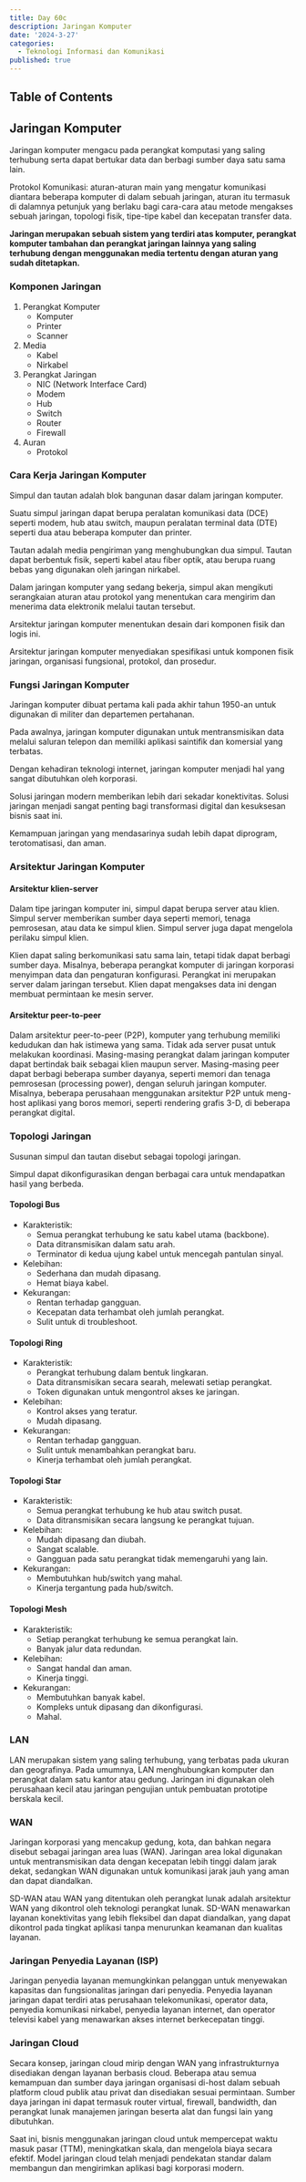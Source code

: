 ```yaml
---
title: Day 60c
description: Jaringan Komputer
date: '2024-3-27'
categories:
  - Teknologi Informasi dan Komunikasi
published: true
---
```


## Table of Contents

## Jaringan Komputer

Jaringan komputer mengacu pada perangkat komputasi yang saling terhubung serta dapat bertukar data dan berbagi sumber daya satu sama lain.

Protokol Komunikasi: aturan-aturan main yang mengatur komunikasi diantara beberapa komputer di dalam sebuah jaringan, aturan itu termasuk di dalamnya petunjuk yang berlaku bagi cara-cara atau metode mengakses sebuah jaringan, topologi fisik, tipe-tipe kabel dan kecepatan transfer data.

**Jaringan merupakan sebuah sistem yang terdiri atas komputer, perangkat komputer tambahan dan perangkat jaringan lainnya yang saling terhubung dengan menggunakan media tertentu dengan aturan yang sudah ditetapkan.**

### Komponen Jaringan

1. Perangkat Komputer
   - Komputer
   - Printer
   - Scanner
2. Media
   - Kabel
   - Nirkabel
3. Perangkat Jaringan
   - NIC (Network Interface Card)
   - Modem
   - Hub
   - Switch
   - Router
   - Firewall
4. Auran
   - Protokol

### Cara Kerja Jaringan Komputer

Simpul dan tautan adalah blok bangunan dasar dalam jaringan komputer.

Suatu simpul jaringan dapat berupa peralatan komunikasi data (DCE) seperti modem, hub atau switch, maupun peralatan terminal data (DTE) seperti dua atau beberapa komputer dan printer.

Tautan adalah media pengiriman yang menghubungkan dua simpul. Tautan dapat berbentuk fisik, seperti kabel atau fiber optik, atau berupa ruang bebas yang digunakan oleh jaringan nirkabel.

Dalam jaringan komputer yang sedang bekerja, simpul akan mengikuti serangkaian aturan atau protokol yang menentukan cara mengirim dan menerima data elektronik melalui tautan tersebut.

Arsitektur jaringan komputer menentukan desain dari komponen fisik dan logis ini.

Arsitektur jaringan komputer menyediakan spesifikasi untuk komponen fisik jaringan, organisasi fungsional, protokol, dan prosedur.

### Fungsi Jaringan Komputer

Jaringan komputer dibuat pertama kali pada akhir tahun 1950-an untuk digunakan di militer dan departemen pertahanan.

Pada awalnya, jaringan komputer digunakan untuk mentransmisikan data melalui saluran telepon dan memiliki aplikasi saintifik dan komersial yang terbatas.

Dengan kehadiran teknologi internet, jaringan komputer menjadi hal yang sangat dibutuhkan oleh korporasi.

Solusi jaringan modern memberikan lebih dari sekadar konektivitas. Solusi jaringan menjadi sangat penting bagi transformasi digital dan kesuksesan bisnis saat ini.

Kemampuan jaringan yang mendasarinya sudah lebih dapat diprogram, terotomatisasi, dan aman.

### Arsitektur Jaringan Komputer

#### Arsitektur klien-server

Dalam tipe jaringan komputer ini, simpul dapat berupa server atau klien. Simpul server memberikan sumber daya seperti memori, tenaga pemrosesan, atau data ke simpul klien. Simpul server juga dapat mengelola perilaku simpul klien.

Klien dapat saling berkomunikasi satu sama lain, tetapi tidak dapat berbagi sumber daya. Misalnya, beberapa perangkat komputer di jaringan korporasi menyimpan data dan pengaturan konfigurasi. Perangkat ini merupakan server dalam jaringan tersebut. Klien dapat mengakses data ini dengan membuat permintaan ke mesin server.

#### Arsitektur peer-to-peer

Dalam arsitektur peer-to-peer (P2P), komputer yang terhubung memiliki kedudukan dan hak istimewa yang sama. Tidak ada server pusat untuk melakukan koordinasi. Masing-masing perangkat dalam jaringan komputer dapat bertindak baik sebagai klien maupun server. Masing-masing peer dapat berbagi beberapa sumber dayanya, seperti memori dan tenaga pemrosesan (processing power), dengan seluruh jaringan komputer. Misalnya, beberapa perusahaan menggunakan arsitektur P2P untuk meng-host aplikasi yang boros memori, seperti rendering grafis 3-D, di beberapa perangkat digital.

### Topologi Jaringan

Susunan simpul dan tautan disebut sebagai topologi jaringan.

Simpul dapat dikonfigurasikan dengan berbagai cara untuk
mendapatkan hasil yang berbeda.

#### Topologi Bus

- Karakteristik:
  - Semua perangkat terhubung ke satu kabel utama (backbone).
  - Data ditransmisikan dalam satu arah.
  - Terminator di kedua ujung kabel untuk mencegah pantulan sinyal.
- Kelebihan:
  - Sederhana dan mudah dipasang.
  - Hemat biaya kabel.
- Kekurangan:
  - Rentan terhadap gangguan.
  - Kecepatan data terhambat oleh jumlah perangkat.
  - Sulit untuk di troubleshoot.

#### Topologi Ring

- Karakteristik:
  - Perangkat terhubung dalam bentuk lingkaran.
  - Data ditransmisikan secara searah, melewati setiap perangkat.
  - Token digunakan untuk mengontrol akses ke jaringan.
- Kelebihan:
  - Kontrol akses yang teratur.
  - Mudah dipasang.
- Kekurangan:
  - Rentan terhadap gangguan.
  - Sulit untuk menambahkan perangkat baru.
  - Kinerja terhambat oleh jumlah perangkat.

#### Topologi Star

- Karakteristik:
  - Semua perangkat terhubung ke hub atau switch pusat.
  - Data ditransmisikan secara langsung ke perangkat tujuan.
- Kelebihan:
  - Mudah dipasang dan diubah.
  - Sangat scalable.
  - Gangguan pada satu perangkat tidak memengaruhi yang lain.
- Kekurangan:
  - Membutuhkan hub/switch yang mahal.
  - Kinerja tergantung pada hub/switch.

#### Topologi Mesh

- Karakteristik:
  - Setiap perangkat terhubung ke semua perangkat lain.
  - Banyak jalur data redundan.
- Kelebihan:
  - Sangat handal dan aman.
  - Kinerja tinggi.
- Kekurangan:
  - Membutuhkan banyak kabel.
  - Kompleks untuk dipasang dan dikonfigurasi.
  - Mahal.

### LAN

LAN merupakan sistem yang saling terhubung, yang terbatas pada ukuran dan geografinya. Pada umumnya, LAN menghubungkan komputer dan perangkat dalam satu kantor atau gedung. Jaringan ini digunakan oleh perusahaan kecil atau jaringan pengujian untuk pembuatan prototipe berskala kecil.

### WAN

Jaringan korporasi yang mencakup gedung, kota, dan bahkan negara disebut sebagai jaringan area luas (WAN). Jaringan area lokal digunakan untuk mentransmisikan data dengan kecepatan lebih tinggi dalam jarak dekat, sedangkan WAN digunakan untuk komunikasi jarak jauh yang aman dan dapat diandalkan.

SD-WAN atau WAN yang ditentukan oleh perangkat lunak adalah arsitektur WAN yang dikontrol oleh teknologi perangkat lunak. SD-WAN menawarkan layanan konektivitas yang lebih fleksibel dan dapat diandalkan, yang dapat dikontrol pada tingkat aplikasi tanpa menurunkan keamanan dan kualitas layanan.

### Jaringan Penyedia Layanan (ISP)

Jaringan penyedia layanan memungkinkan pelanggan untuk menyewakan kapasitas dan fungsionalitas jaringan dari penyedia. Penyedia layanan jaringan dapat terdiri atas perusahaan telekomunikasi, operator data, penyedia komunikasi nirkabel, penyedia layanan internet, dan operator televisi kabel yang menawarkan akses internet berkecepatan tinggi.

### Jaringan Cloud

Secara konsep, jaringan cloud mirip dengan WAN yang infrastrukturnya disediakan dengan layanan berbasis cloud. Beberapa atau semua kemampuan dan sumber daya jaringan organisasi di-host dalam sebuah platform cloud publik atau privat dan disediakan sesuai permintaan. Sumber daya jaringan ini dapat termasuk router virtual, firewall, bandwidth, dan perangkat lunak manajemen jaringan beserta alat dan fungsi lain yang dibutuhkan.

Saat ini, bisnis menggunakan jaringan cloud untuk mempercepat waktu masuk pasar (TTM), meningkatkan skala, dan mengelola biaya secara efektif. Model jaringan cloud telah menjadi pendekatan standar dalam membangun dan mengirimkan aplikasi bagi korporasi modern.
